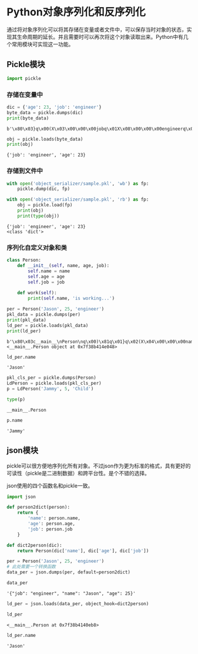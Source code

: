 
# Python对象序列化和反序列化
通过将对象序列化可以将其存储在变量或者文件中，可以保存当时对象的状态，实现其生命周期的延长。并且需要时可以再次将这个对象读取出来。Python中有几个常用模块可实现这一功能。

## Pickle模块


```python
import pickle
```

### 存储在变量中


```python
dic = {'age': 23, 'job': 'engineer'}
byte_data = pickle.dumps(dic)
print(byte_data)
```

    b'\x80\x03}q\x00(X\x03\x00\x00\x00jobq\x01X\x08\x00\x00\x00engineerq\x02X\x03\x00\x00\x00ageq\x03K\x17u.'



```python
obj = pickle.loads(byte_data)
print(obj)
```

    {'job': 'engineer', 'age': 23}


### 存储到文件中


```python
with open('object_serializer/sample.pkl', 'wb') as fp:
    pickle.dump(dic, fp)
```


```python
with open('object_serializer/sample.pkl', 'rb') as fp:
    obj = pickle.load(fp)
    print(obj)
    print(type(obj))
```

    {'job': 'engineer', 'age': 23}
    <class 'dict'>


### 序列化自定义对象和类


```python
class Person:
    def __init__(self, name, age, job):
        self.name = name
        self.age = age
        self.job = job
    
    def work(self):
        print(self.name, 'is working...')
```


```python
per = Person('Jason', 25, 'engineer')
pkl_data = pickle.dumps(per)
print(pkl_data)
ld_per = pickle.loads(pkl_data)
print(ld_per)
```

    b'\x80\x03c__main__\nPerson\nq\x00)\x81q\x01}q\x02(X\x04\x00\x00\x00nameq\x03X\x05\x00\x00\x00Jasonq\x04X\x03\x00\x00\x00ageq\x05K\x19X\x03\x00\x00\x00jobq\x06X\x08\x00\x00\x00engineerq\x07ub.'
    <__main__.Person object at 0x7f38b414e048>



```python
ld_per.name
```




    'Jason'




```python
pkl_cls_per = pickle.dumps(Person)
LdPerson = pickle.loads(pkl_cls_per)
p = LdPerson('Jammy', 5, 'Child')
```


```python
type(p)
```




    __main__.Person




```python
p.name
```




    'Jammy'



## json模块
pickle可以很方便地序列化所有对象。不过json作为更为标准的格式，具有更好的可读性（pickle是二进制数据）和跨平台性。是个不错的选择。

json使用的四个函数名和pickle一致。


```python
import json
```


```python
def person2dict(person):
    return {
        'name': person.name,
        'age': person.age,
        'job': person.job
    }

def dict2person(dic):
    return Person(dic['name'], dic['age'], dic['job'])
```


```python
per = Person('Jason', 25, 'engineer')
# 此处需要一个转换函数
data_per = json.dumps(per, default=person2dict)
```


```python
data_per
```




    '{"job": "engineer", "name": "Jason", "age": 25}'




```python
ld_per = json.loads(data_per, object_hook=dict2person)
```


```python
ld_per
```




    <__main__.Person at 0x7f38b4140eb8>




```python
ld_per.name
```




    'Jason'


